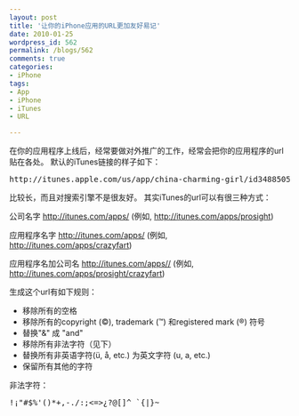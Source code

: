 ```yaml
---
layout: post
title: '让你的iPhone应用的URL更加友好易记'
date: 2010-01-25
wordpress_id: 562
permalink: /blogs/562
comments: true
categories:
- iPhone
tags:
- App
- iPhone
- iTunes
- URL

---
```

在你的应用程序上线后，经常要做对外推广的工作，经常会把你的应用程序的url贴在各处。 默认的iTunes链接的样子如下：
<pre class="prettyprint linenums">http://itunes.apple.com/us/app/china-charming-girl/id348850577?mt=8</pre>
比较长，而且对搜索引擎不是很友好。 其实iTunes的url可以有很三种方式：

公司名字
http://itunes.com/apps/ (例如, <a href="http://itunes.com/apps/prosight">http://itunes.com/apps/prosight</a>)

应用程序名字
http://itunes.com/apps/ (例如, <a href="http://itunes.com/apps/crazyfart">http://itunes.com/apps/crazyfart</a>)

应用程序名加公司名
http://itunes.com/apps// (例如, <a href="http://itunes.com/apps/prosight/crazyfart">http://itunes.com/apps/prosight/crazyfart</a>)

生成这个url有如下规则：
<ul>
	<li> 移除所有的空格</li>
	<li> 移除所有的copyright (©), trademark (™) 和registered mark (®) 符号</li>
	<li> 替换"&amp;" 成 "and"</li>
	<li> 移除所有非法字符（见下）</li>
	<li>替换所有非英语字符(ü, å, etc.) 为英文字符 (u, a, etc.)</li>
	<li> 保留所有其他的字符</li>
</ul>
非法字符：
<pre class="prettyprint linenums">!¡"#$%'()*+,-./:;&lt;=&gt;¿?@[]^_`{|}~</pre>
